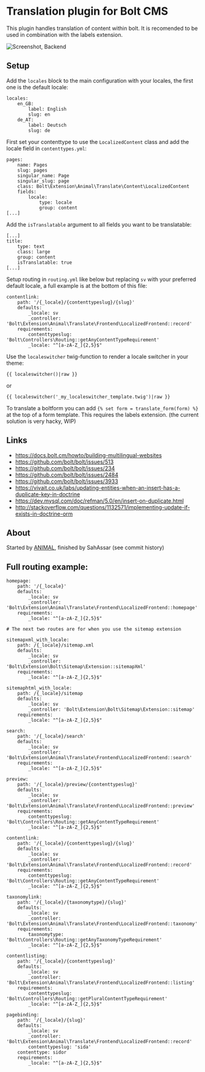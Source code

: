 # Translation plugin for Bolt CMS

This plugin handles translation of content within bolt. It is recomended to be
used in combination with the labels extension. 

![Screenshot, Backend](https://cloud.githubusercontent.com/assets/343392/10799822/23900e48-7daf-11e5-86ad-c7f7730a0b13.png)

## Setup

Add the `locales` block to the main configuration with your locales, the first
one is the default locale:

```
locales:
    en_GB:
        label: English
        slug: en
	de_AT:
	    label: Deutsch
        slug: de
```

First set your contenttype to use the `LocalizedContent` class 
and add the locale field in `contenttypes.yml`:

```
pages:
    name: Pages
    slug: pages
    singular_name: Page
    singular_slug: page
    class: Bolt\Extension\Animal\Translate\Content\LocalizedContent
    fields:
        locale:
            type: locale
            group: content
[...]
```

Add the `isTranslatable` argument to all fields you want to be translatable:

```
[...]
title:
	type: text
	class: large
	group: content
	isTranslatable: true
[...]
```

Setup routing in `routing.yml` like below but replacing `sv` with your
preferred default locale, a full example is at the bottom of this file:

```
contentlink:
    path: '/{_locale}/{contenttypeslug}/{slug}'
    defaults:
        _locale: sv
        _controller: 'Bolt\Extension\Animal\Translate\Frontend\LocalizedFrontend::record'
    requirements:
        contenttypeslug: 'Bolt\Controllers\Routing::getAnyContentTypeRequirement'
        _locale: "^[a-zA-Z_]{2,5}$"
```

Use the `localeswitcher` twig-function to render a locale switcher in your
theme:

```
{{ localeswitcher()|raw }}
```
or
```
{{ localeswitcher('_my_localeswitcher_template.twig')|raw }}
```

To translate a boltform you can add `{% set form = translate_form(form) %}`
at the top of a form template. This requires the labels extension. (the current
solution is very hacky, WIP)

## Links

- https://docs.bolt.cm/howto/building-multilingual-websites
- https://github.com/bolt/bolt/issues/513
- https://github.com/bolt/bolt/issues/234
- https://github.com/bolt/bolt/issues/2484
- https://github.com/bolt/bolt/issues/3933
- https://vivait.co.uk/labs/updating-entities-when-an-insert-has-a-duplicate-key-in-doctrine
- https://dev.mysql.com/doc/refman/5.0/en/insert-on-duplicate.html
- http://stackoverflow.com/questions/1132571/implementing-update-if-exists-in-doctrine-orm

## About

Started by [ANIMAL](http://animal.at), finished by SahAssar (see commit history)

## Full routing example:
```
homepage:
    path: '/{_locale}'
    defaults:
        _locale: sv
        _controller: 'Bolt\Extension\Animal\Translate\Frontend\LocalizedFrontend::homepage'
    requirements:
        _locale: "^[a-zA-Z_]{2,5}$"

# The next two routes are for when you use the sitemap extension

sitemapxml_with_locale:
    path: /{_locale}/sitemap.xml
    defaults:
        _locale: sv
        _controller: 'Bolt\Extension\Bolt\Sitemap\Extension::sitemapXml'
    requirements:
        _locale: "^[a-zA-Z_]{2,5}$"

sitemaphtml_with_locale:
    path: /{_locale}/sitemap
    defaults:
        _locale: sv
        _controller: 'Bolt\Extension\Bolt\Sitemap\Extension::sitemap'
    requirements:
        _locale: "^[a-zA-Z_]{2,5}$"

search:
    path: '/{_locale}/search'
    defaults:
        _locale: sv
        _controller: 'Bolt\Extension\Animal\Translate\Frontend\LocalizedFrontend::search'
    requirements:
        _locale: "^[a-zA-Z_]{2,5}$"

preview:
    path: '/{_locale}/preview/{contenttypeslug}'
    defaults:
        _locale: sv
        _controller: 'Bolt\Extension\Animal\Translate\Frontend\LocalizedFrontend::preview'
    requirements:
        contenttypeslug: 'Bolt\Controllers\Routing::getAnyContentTypeRequirement'
        _locale: "^[a-zA-Z_]{2,5}$"

contentlink:
    path: '/{_locale}/{contenttypeslug}/{slug}'
    defaults:
        _locale: sv
        _controller: 'Bolt\Extension\Animal\Translate\Frontend\LocalizedFrontend::record'
    requirements:
        contenttypeslug: 'Bolt\Controllers\Routing::getAnyContentTypeRequirement'
        _locale: "^[a-zA-Z_]{2,5}$"

taxonomylink:
    path: '/{_locale}/{taxonomytype}/{slug}'
    defaults:
        _locale: sv
        _controller: 'Bolt\Extension\Animal\Translate\Frontend\LocalizedFrontend::taxonomy'
    requirements:
        taxonomytype: 'Bolt\Controllers\Routing::getAnyTaxonomyTypeRequirement'
        _locale: "^[a-zA-Z_]{2,5}$"

contentlisting:
    path: '/{_locale}/{contenttypeslug}'
    defaults:
        _locale: sv
        _controller: 'Bolt\Extension\Animal\Translate\Frontend\LocalizedFrontend::listing'
    requirements:
        contenttypeslug: 'Bolt\Controllers\Routing::getPluralContentTypeRequirement'
        _locale: "^[a-zA-Z_]{2,5}$"

pagebinding:
    path: '/{_locale}/{slug}'
    defaults:
        _locale: sv
        _controller: 'Bolt\Extension\Animal\Translate\Frontend\LocalizedFrontend::record'
        contenttypeslug: 'sida'
    contenttype: sidor
    requirements:
        _locale: "^[a-zA-Z_]{2,5}$"
```
